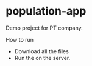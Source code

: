 # population-app
Demo project for PT company.

How to run 
- Download all the files
- Run the on the server.

